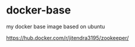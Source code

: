 # docker-base
my docker base image based on ubuntu


https://hub.docker.com/r/jitendra3195/zookeeper/
